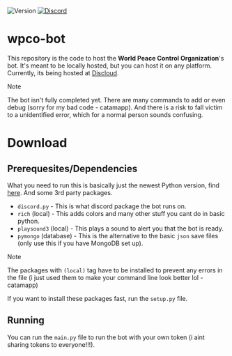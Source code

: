 ![Version](https://img.shields.io/badge/version-0.3.2-blue?style=plastic) [![Discord](https://img.shields.io/discord/990326151987724378?logo=discord&logoColor=white&color=5865F2)](https://discord.gg/fAH8GCTJDA) 
# wpco-bot
This repository is the code to host the **World Peace Control Organization**'s bot. It's meant to be locally hosted, but you can host it on any platform. Currently, its being hosted at [Discloud](https://docs.discloud.com/en).
> [!NOTE]
> The bot isn't fully completed yet. There are many commands to add or even debug (sorry for my bad code - catamapp). And there is a risk to fall victim to a unidentified error, which for a normal person sounds confusing.

# Download
## Prerequesites/Dependencies
What you need to run this is basically just the newest Python version, find [here](https://python.org "Official Python Website"). And some 3rd party packages.

- `discord.py` - This is what discord package the bot runs on.
- `rich` (local) - This adds colors and many other stuff you cant do in basic python.
- `playsound3` (local) - This plays a sound to alert you that the bot is ready.
- `pymongo` (database) - This is the alternative to the basic `json` save files (only use this if you have MongoDB set up).

> [!NOTE]
> The packages with `(local)` tag have to be installed to prevent any errors in the file (i just used them to make your command line look better lol - catamapp)

If you want to install these packages fast, run the `setup.py` file.

## Running
You can run the `main.py` file to run the bot with your own token (i aint sharing tokens to everyone!!!).
